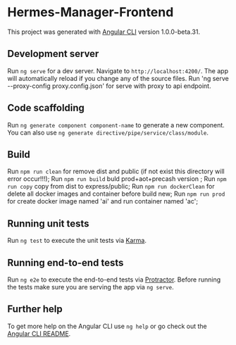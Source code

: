 # Hermes-Manager-Frontend

This project was generated with [Angular CLI](https://github.com/angular/angular-cli) version 1.0.0-beta.31.

## Development server
Run `ng serve` for a dev server. Navigate to `http://localhost:4200/`. The app will automatically reload if you change any of the source files.
Run 'ng serve --proxy-config proxy.config.json' for serve with proxy to api endpoint.

## Code scaffolding

Run `ng generate component component-name` to generate a new component. You can also use `ng generate directive/pipe/service/class/module`.

## Build

Run `npm run clean` for remove dist and public (if not exist this directory will error occur!!!);
Run `npm run build` buld prod+aot+precash version ;
Run `npm run copy` copy from dist to express/public;
Run `npm run dockerClean` for delete all docker images and container before build new;
Run `npm run prod` for create docker image named 'ai' and run container named 'ac';

## Running unit tests

Run `ng test` to execute the unit tests via [Karma](https://karma-runner.github.io).

## Running end-to-end tests

Run `ng e2e` to execute the end-to-end tests via [Protractor](http://www.protractortest.org/).
Before running the tests make sure you are serving the app via `ng serve`.

## Further help

To get more help on the Angular CLI use `ng help` or go check out the [Angular CLI README](https://github.com/angular/angular-cli/blob/master/README.md).
